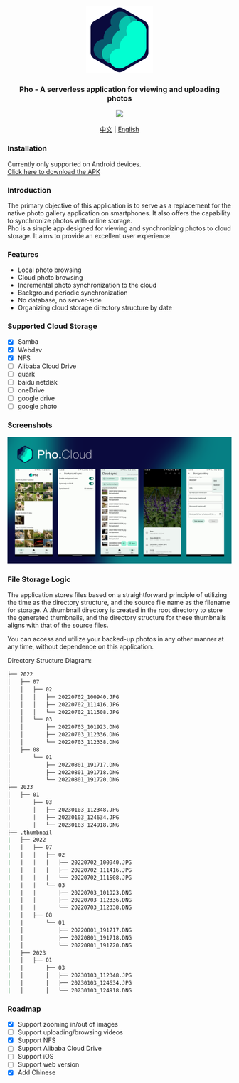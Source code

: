 <br/><br/><p align="center">
<img src="assets/icon/pho_icon.png" width="150">
</p>
<h3 align="center">
Pho - A serverless application for viewing and uploading photos
</h3>
<p align="center">
  <img src="https://github.com/fregie/pho/actions/workflows/go_test.yml/badge.svg">
</p>
<p align="center">
  <a href="README.md">中文</a> | <a href="README_EN.md">English</a>
</p>

### Installation
Currently only supported on Android devices.  
[Click here to download the APK](https://github.com/fregie/pho/releases)

### Introduction
The primary objective of this application is to serve as a replacement for the native photo gallery application on smartphones. It also offers the capability to synchronize photos with online storage.  
Pho is a simple app designed for viewing and synchronizing photos to cloud storage. It aims to provide an excellent user experience.

### Features
* Local photo browsing
* Cloud photo browsing
* Incremental photo synchronization to the cloud
* Background periodic synchronization
* No database, no server-side
* Organizing cloud storage directory structure by date

### Supported Cloud Storage
- [x] Samba
- [x] Webdav
- [x] NFS
- [ ] Alibaba Cloud Drive
- [ ] quark
- [ ] baidu netdisk
- [ ] oneDrive
- [ ] google drive
- [ ] google photo

### Screenshots
<p align="left">
<img src="assets/screenshot/Screenshots.png" >
</p>

### File Storage Logic
The application stores files based on a straightforward principle of utilizing the time as the directory structure, and the source file name as the filename for storage. A .thumbnail directory is created in the root directory to store the generated thumbnails, and the directory structure for these thumbnails aligns with that of the source files.

You can access and utilize your backed-up photos in any other manner at any time, without dependence on this application.

Directory Structure Diagram:
```bash
├── 2022
│   ├── 07
│   │   ├── 02
│   │   │   ├── 20220702_100940.JPG
│   │   │   ├── 20220702_111416.JPG
│   │   │   └── 20220702_111508.JPG
│   │   └── 03
│   │       ├── 20220703_101923.DNG
│   │       ├── 20220703_112336.DNG
│   │       └── 20220703_112338.DNG
│   ├── 08
│       └── 01
│           ├── 20220801_191717.DNG
│           ├── 20220801_191718.DNG
│           └── 20220801_191720.DNG
├── 2023
│   ├── 01
│       ├── 03
│       │   ├── 20230103_112348.JPG
│       │   ├── 20230103_124634.JPG
│       │   └── 20230103_124918.DNG
├── .thumbnail
|   ├── 2022
|   │   ├── 07
|   │   │   ├── 02
|   │   │   │   ├── 20220702_100940.JPG
|   │   │   │   ├── 20220702_111416.JPG
|   │   │   │   └── 20220702_111508.JPG
|   │   │   └── 03
|   │   │       ├── 20220703_101923.DNG
|   │   │       ├── 20220703_112336.DNG
|   │   │       └── 20220703_112338.DNG
|   │   ├── 08
|   │       └── 01
|   │           ├── 20220801_191717.DNG
|   │           ├── 20220801_191718.DNG
|   │           └── 20220801_191720.DNG
|   ├── 2023
|   │   ├── 01
|   │       ├── 03
|   │       │   ├── 20230103_112348.JPG
|   │       │   ├── 20230103_124634.JPG
|   │       │   └── 20230103_124918.DNG
```

### Roadmap
- [x] Support zooming in/out of images
- [ ] Support uploading/browsing videos
- [x] Support NFS
- [ ] Support Alibaba Cloud Drive
- [ ] Support iOS
- [ ] Support web version
- [x] Add Chinese